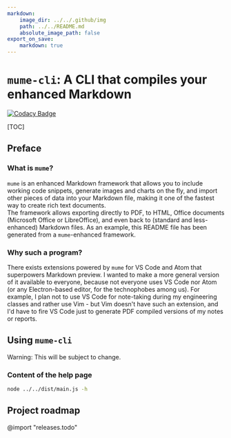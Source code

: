 ```yaml
---
markdown:
    image_dir: ../../.github/img
    path: ../../README.md
    absolute_image_path: false
export_on_save: 
    markdown: true
---
```


# `mume-cli`: A CLI that compiles your enhanced Markdown
[![Codacy Badge](https://api.codacy.com/project/badge/Grade/e2ccea841a4647a9bf46dfcddf4dc438)](https://www.codacy.com/app/solarliner/mume-cli?utm_source=github.com&amp;utm_medium=referral&amp;utm_content=SolarLiner/mume-cli&amp;utm_campaign=Badge_Grade)

[TOC]

## Preface

### What is `mume`?

`mume` is an enhanced Markdown framework that allows you to include working code snippets, generate images and charts on the fly, and import other pieces of data into your Markdown file, making it one of the fastest way to create rich text documents.  
The framework allows exporting directly to PDF, to HTML, Office documents (Microsoft Office or LibreOffice), and even back to (standard and less-enhanced) Markdown files. As an example, this README file has been generated from a `mume`-enhanced framework.

### Why such a program?

There exists extensions powered by `mume` for VS Code and Atom that superpowers Markdown preview. I wanted to make a more general version of it available to everyone, because not everyone uses VS Code nor Atom (or any Electron-based editor, for the technophobes among us). For example, I plan not to use VS Code for note-taking during my engineering classes and rather use Vim - but Vim doesn't have such an extension, and I'd have to fire VS Code just to generate PDF compiled versions of my notes or reports.

## Using `mume-cli`

Warning: This will be subject to change.

### Content of the help page

```bash {cmd=true, hide=true}
node ../../dist/main.js -h
```

## Project roadmap

@import "releases.todo"